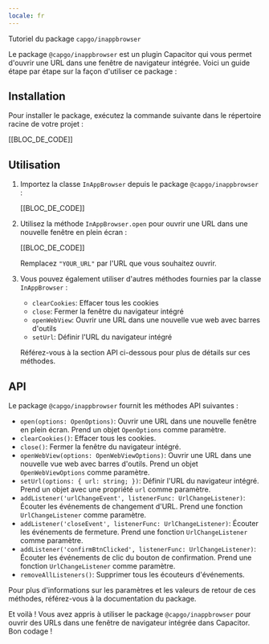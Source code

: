 ```yaml
---
locale: fr
---
```


Tutoriel du package `capgo/inappbrowser`

Le package `@capgo/inappbrowser` est un plugin Capacitor qui vous permet d'ouvrir une URL dans une fenêtre de navigateur intégrée. Voici un guide étape par étape sur la façon d'utiliser ce package :

## Installation

Pour installer le package, exécutez la commande suivante dans le répertoire racine de votre projet :

[[BLOC_DE_CODE]]

## Utilisation

1. Importez la classe `InAppBrowser` depuis le package `@capgo/inappbrowser` :

   [[BLOC_DE_CODE]]

2. Utilisez la méthode `InAppBrowser.open` pour ouvrir une URL dans une nouvelle fenêtre en plein écran :

   [[BLOC_DE_CODE]]

   Remplacez `"YOUR_URL"` par l'URL que vous souhaitez ouvrir.

3. Vous pouvez également utiliser d'autres méthodes fournies par la classe `InAppBrowser` :

   - `clearCookies`: Effacer tous les cookies
   - `close`: Fermer la fenêtre du navigateur intégré
   - `openWebView`: Ouvrir une URL dans une nouvelle vue web avec barres d'outils
   - `setUrl`: Définir l'URL du navigateur intégré

   Référez-vous à la section API ci-dessous pour plus de détails sur ces méthodes.

## API

Le package `@capgo/inappbrowser` fournit les méthodes API suivantes :

- `open(options: OpenOptions)`: Ouvrir une URL dans une nouvelle fenêtre en plein écran. Prend un objet `OpenOptions` comme paramètre.
- `clearCookies()`: Effacer tous les cookies.
- `close()`: Fermer la fenêtre du navigateur intégré.
- `openWebView(options: OpenWebViewOptions)`: Ouvrir une URL dans une nouvelle vue web avec barres d'outils. Prend un objet `OpenWebViewOptions` comme paramètre.
- `setUrl(options: { url: string; })`: Définir l'URL du navigateur intégré. Prend un objet avec une propriété `url` comme paramètre.
- `addListener('urlChangeEvent', listenerFunc: UrlChangeListener)`: Écouter les événements de changement d'URL. Prend une fonction `UrlChangeListener` comme paramètre.
- `addListener('closeEvent', listenerFunc: UrlChangeListener)`: Écouter les événements de fermeture. Prend une fonction `UrlChangeListener` comme paramètre.
- `addListener('confirmBtnClicked', listenerFunc: UrlChangeListener)`: Écouter les événements de clic du bouton de confirmation. Prend une fonction `UrlChangeListener` comme paramètre.
- `removeAllListeners()`: Supprimer tous les écouteurs d'événements.

Pour plus d'informations sur les paramètres et les valeurs de retour de ces méthodes, référez-vous à la documentation du package.

Et voilà ! Vous avez appris à utiliser le package `@capgo/inappbrowser` pour ouvrir des URLs dans une fenêtre de navigateur intégrée dans Capacitor. Bon codage !